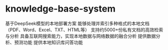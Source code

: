 # knowledge-base-system
基于DeepSeek模型的本地部署方案 能够处理并索引多种格式的本地文档（PDF、Word、Excel、TXT、HTML等） 支持约5000+份私有文档的高效检索与分析 具备互联网搜索能力，实现本地数据与网络数据的融合分析 提供数据分析、预测功能 提供本地知识库问答功能
